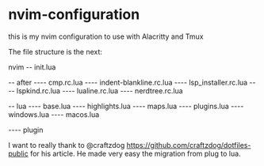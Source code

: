 # nvim-configuration
this is my nvim configuration to use with Alacritty and Tmux

The file structure is the next:

nvim 
-- init.lua

-- after
---- cmp.rc.lua
---- indent-blankline.rc.lua
---- lsp_installer.rc.lua
---- lspkind.rc.lua
---- lualine.rc.lua
---- nerdtree.rc.lua

-- lua
---- base.lua
---- highlights.lua
---- maps.lua
---- plugins.lua
---- windows.lua
---- macos.lua

---- plugin



I want to really thank to @craftzdog https://github.com/craftzdog/dotfiles-public for his article. He made very easy the migration from plug to lua.
